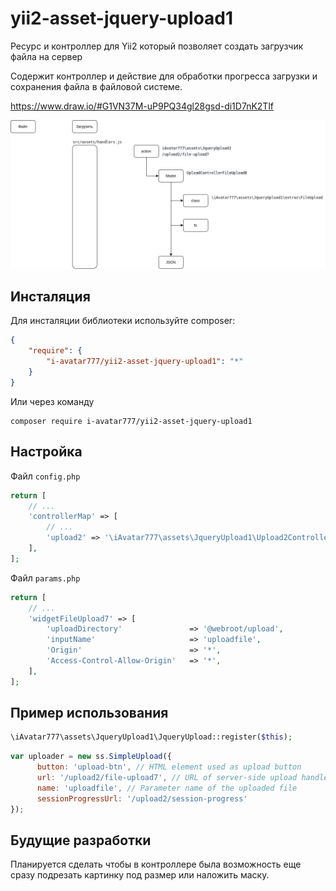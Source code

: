 # yii2-asset-jquery-upload1

Ресурс и контроллер для Yii2 который позволяет создать загрузчик файла на сервер

Содержит контроллер и действие для обработки прогресса загрузки и сохранения файла в файловой системе.

https://www.draw.io/#G1VN37M-uP9PQ34gl28gsd-di1D7nK2Tlf

![](image/model.png)

## Инсталяция

Для инсталяции библиотеки используйте composer:

```json
{
    "require": {
        "i-avatar777/yii2-asset-jquery-upload1": "*"
    }
}
```

Или через команду

```
composer require i-avatar777/yii2-asset-jquery-upload1
```

## Настройка

Файл `config.php`

```php
return [
    // ...
    'controllerMap' => [
        // ...
        'upload2' => '\iAvatar777\assets\JqueryUpload1\Upload2Controller',
    ],
];
```

Файл `params.php`

```php
return [ 
    // ...
    'widgetFileUpload7' => [
        'uploadDirectory'               => '@webroot/upload',   
        'inputName'                     => 'uploadfile',
        'Origin'                        => '*',
        'Access-Control-Allow-Origin'   => '*',
    ],
];
```

## Пример использования

```php
\iAvatar777\assets\JqueryUpload1\JqueryUpload::register($this);
```

```js
var uploader = new ss.SimpleUpload({
      button: 'upload-btn', // HTML element used as upload button
      url: '/upload2/file-upload7', // URL of server-side upload handler
      name: 'uploadfile', // Parameter name of the uploaded file
      sessionProgressUrl: '/upload2/session-progress'
});
```

## Будущие разработки

Планируется сделать чтобы в контроллере была возможность еще сразу подрезать картинку под размер или наложить маску.